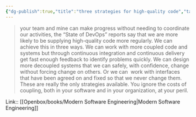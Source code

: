 ```yaml
---
{"dg-publish":true,"title":"three strategies for high-quality code","tags":["quotes"],"date":"2023-09-14T10:21:30+04:00","modified_at":"2023-10-27T22:37:48+04:00","alias":"three strategies for high-quality code","dg-path":"/quotes/202309141021.md","permalink":"/quotes/202309141021/","dgPassFrontmatter":true}
---
```



> your team and mine can make progress without needing to coordinate our activities, the “State of DevOps” reports say that we are more likely to be supplying high-quality code more regularly. We can achieve this in three ways. We can work with more coupled code and systems but through continuous integration and continuous delivery get fast enough feedback to identify problems quickly. We can design more decoupled systems that we can safely, with confidence, change without forcing change on others. Or we can  work with interfaces that have been agreed on and fixed so that we never change them. These are really the only strategies available. You ignore the costs of coupling, both in your software and in your organization, at your peril.

Link:: [[Openbox/books/Modern Software Engineering|Modern Software Engineering]]
